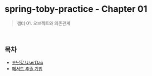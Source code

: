 # spring-toby-practice - Chapter 01
> 챕터 01. 오브젝트와 의존관계

<br>

## 목차 
- [초난감 UserDao]()
- [메서드 추출 기법]()


